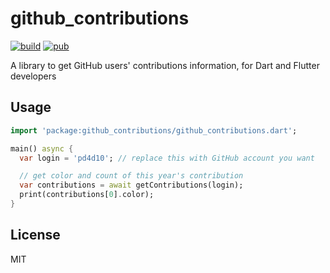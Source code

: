 # github_contributions

[![build](https://img.shields.io/travis/pd4d10/github-contributions.svg)](https://travis-ci.org/pd4d10/github-contributions)
[![pub](https://img.shields.io/pub/v/github_contributions.svg)](https://pub.dartlang.org/packages/github_contributions)

A library to get GitHub users' contributions information, for Dart and Flutter developers

## Usage

```dart
import 'package:github_contributions/github_contributions.dart';

main() async {
  var login = 'pd4d10'; // replace this with GitHub account you want

  // get color and count of this year's contribution
  var contributions = await getContributions(login);
  print(contributions[0].color);
}
```

## License

MIT
